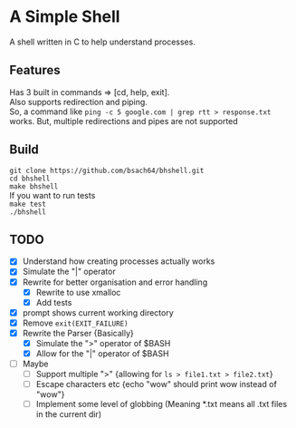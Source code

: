 # A Simple Shell
A shell written in C to help understand processes.

## Features
Has 3 built in commands => [cd, help, exit].\
Also supports redirection and piping.\
So, a command like `ping -c 5 google.com | grep rtt > response.txt` works.
But, multiple redirections and pipes are not supported

## Build
`git clone https://github.com/bsach64/bhshell.git`\
`cd bhshell`\
`make bhshell`\
If you want to run tests\
    `make test`\
`./bhshell`

## TODO
- [x] Understand how creating processes actually works
- [x] Simulate the "|" operator
- [x] Rewrite for better organisation and error handling
    - [x] Rewrite to use xmalloc
    - [x] Add tests
- [x] prompt shows current working directory
- [x] Remove `exit(EXIT_FAILURE)`
- [x] Rewrite the Parser {Basically}
    - [x] Simulate the ">" operator of $BASH
    - [x] Allow for the "|" operator of $BASH
- [ ] Maybe
    - [ ] Support multiple ">" {allowing for `ls > file1.txt > file2.txt`}
    - [ ] Escape characters etc {echo "wow" should print wow instead of "wow"}
    - [ ] Implement some level of globbing (Meaning *.txt means all .txt files in the current dir)
